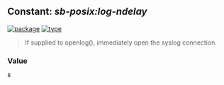 ## Constant: ***sb-posix:log-ndelay***
[![package](https://img.shields.io/badge/Package-SB--POSIX-5f9ea0.svg?style=social&colorA=999999)](../) [![type](https://img.shields.io/badge/Type-Constant-5f9ea0.svg?style=social&colorA=999999)](../#constant) 

> If supplied to openlog(), immediately open the syslog connection.

### Value
```
8
```
